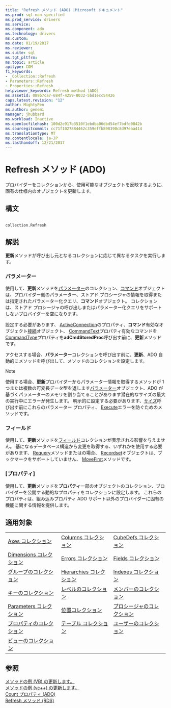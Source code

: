 ```yaml
---
title: "Refresh メソッド (ADO) |Microsoft ドキュメント"
ms.prod: sql-non-specified
ms.prod_service: drivers
ms.service: 
ms.component: ado
ms.technology: drivers
ms.custom: 
ms.date: 01/19/2017
ms.reviewer: 
ms.suite: sql
ms.tgt_pltfrm: 
ms.topic: article
apitype: COM
f1_keywords:
- _Collection::Refresh
- Parameters::Refresh
- Properties::Refresh
helpviewer_keywords: Refresh method [ADO]
ms.assetid: 089b7ca7-684f-4259-8032-5bd1ecc54426
caps.latest.revision: "12"
author: MightyPen
ms.author: genemi
manager: jhubbard
ms.workload: Inactive
ms.openlocfilehash: 100d2e917b3510f1ebdba06dbd54ef7bdfd0842b
ms.sourcegitcommit: cc71f1027884462c359effb898390c8d97eaa414
ms.translationtype: MT
ms.contentlocale: ja-JP
ms.lasthandoff: 12/21/2017
---
```

# <a name="refresh-method-ado"></a>Refresh メソッド (ADO)
プロバイダーをコレクションから、使用可能なオブジェクトを反映するように、固有の仕様内のオブジェクトを更新します。  
  
## <a name="syntax"></a>構文  
  
```  
  
collection.Refresh  
```  
  
## <a name="remarks"></a>解説  
 **更新**メソッドが呼び出し元となるコレクションに応じて異なるタスクを実行します。  
  
### <a name="parameters"></a>パラメーター  
 使用して、**更新**メソッドを[パラメーター](../../../ado/reference/ado-api/parameters-collection-ado.md)のコレクション、[コマンド](../../../ado/reference/ado-api/command-object-ado.md)オブジェクトは、プロバイダー側のパラメーター、ストアド プロシージャの情報を取得または指定されたパラメーター化クエリ、**コマンド**オブジェクト。 コレクションは、ストアド プロシージャの呼び出しまたはパラメーター化クエリをサポートしないプロバイダーを空になります。  
  
 設定する必要があります、 [ActiveConnection](../../../ado/reference/ado-api/activeconnection-property-ado.md)のプロパティ、**コマンド**有効なオブジェクト[接続](../../../ado/reference/ado-api/connection-object-ado.md)オブジェクト、 [CommandText](../../../ado/reference/ado-api/commandtext-property-ado.md)プロパティ有効なコマンドを[CommandType](../../../ado/reference/ado-api/commandtype-property-ado.md)プロパティを**adCmdStoredProc**呼び出す前に、**更新**メソッドです。  
  
 アクセスする場合、**パラメーター**コレクションを呼び出す前に、**更新**、ADO 自動的にメソッドを呼び出して、メソッドのコレクションを設定します。  
  
> [!NOTE]
>  使用する場合、**更新**プロバイダーからパラメーター情報を取得するメソッドが 1 つまたは複数の可変長データ型を返します[パラメーター](../../../ado/reference/ado-api/parameter-object.md)オブジェクト、ADO が基づくパラメーターのメモリを割り当てることがあります潜在的なサイズの最大の実行中にエラーが発生します。 明示的に設定する必要があります、[サイズ](../../../ado/reference/ado-api/size-property-ado-parameter.md)呼び出す前にこれらのパラメーター プロパティ、 [Execute](../../../ado/reference/ado-api/execute-method-ado-command.md)エラーを防ぐためのメソッドです。  
  
### <a name="fields"></a>フィールド  
 使用して、**更新**メソッドを[フィールド](../../../ado/reference/ado-api/fields-collection-ado.md)コレクションが表示される影響を与えません。 基になるデータベース構造から変更を取得する、いずれかを使用する必要があります、 [Requery](../../../ado/reference/ado-api/requery-method.md)メソッドまたはの場合、 [Recordset](../../../ado/reference/ado-api/recordset-object-ado.md)オブジェクトは、ブックマークをサポートしていません、 [MoveFirst](../../../ado/reference/ado-api/movefirst-movelast-movenext-and-moveprevious-methods-ado.md)メソッドです。  
  
### <a name="properties"></a>[プロパティ]  
 使用して、**更新**メソッドを**プロパティ**一部のオブジェクトのコレクション、プロバイダーを公開する動的なプロパティをコレクションに設定します。 これらのプロパティは、組み込みプロパティ ADO サポート以外のプロバイダーに固有の機能に関する情報を提供します。  
  
## <a name="applies-to"></a>適用対象  
  
||||  
|-|-|-|  
|[Axes コレクション](../../../ado/reference/ado-md-api/axes-collection-ado-md.md)|[Columns コレクション](../../../ado/reference/adox-api/columns-collection-adox.md)|[CubeDefs コレクション](../../../ado/reference/ado-md-api/cubedefs-collection-ado-md.md)|  
|[Dimensions コレクション](../../../ado/reference/ado-md-api/dimensions-collection-ado-md.md)|[Errors コレクション](../../../ado/reference/ado-api/errors-collection-ado.md)|[Fields コレクション](../../../ado/reference/ado-api/fields-collection-ado.md)|  
|[グループのコレクション](../../../ado/reference/adox-api/groups-collection-adox.md)|[Hierarchies コレクション](../../../ado/reference/ado-md-api/hierarchies-collection-ado-md.md)|[Indexes コレクション](../../../ado/reference/adox-api/indexes-collection-adox.md)|  
|[キーのコレクション](../../../ado/reference/adox-api/keys-collection-adox.md)|[レベルのコレクション](../../../ado/reference/ado-md-api/levels-collection-ado-md.md)|[メンバーのコレクション](../../../ado/reference/ado-md-api/members-collection-ado-md.md)|  
|[Parameters コレクション](../../../ado/reference/ado-api/parameters-collection-ado.md)|[位置コレクション](../../../ado/reference/ado-md-api/positions-collection-ado-md.md)|[プロシージャのコレクション](../../../ado/reference/adox-api/procedures-collection-adox.md)|  
|[プロパティのコレクション](../../../ado/reference/ado-api/properties-collection-ado.md)|[テーブル コレクション](../../../ado/reference/adox-api/tables-collection-adox.md)|[ユーザーのコレクション](../../../ado/reference/adox-api/users-collection-adox.md)|  
|[ビューのコレクション](../../../ado/reference/adox-api/views-collection-adox.md)|||  
  
## <a name="see-also"></a>参照  
 [メソッドの例 (VB) の更新します。](../../../ado/reference/ado-api/refresh-method-example-vb.md)   
 [メソッドの例 (vc++) の更新します。](../../../ado/reference/ado-api/refresh-method-example-vc.md)   
 [Count プロパティ (ADO)](../../../ado/reference/ado-api/count-property-ado.md)   
 [Refresh メソッド (RDS)](../../../ado/reference/rds-api/refresh-method-rds.md)
